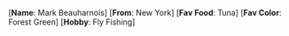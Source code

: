 [__Name__: Mark Beauharnois]
[__From__: New York]
[__Fav Food__: Tuna]
[__Fav Color__: Forest Green]
[__Hobby__: Fly Fishing]
